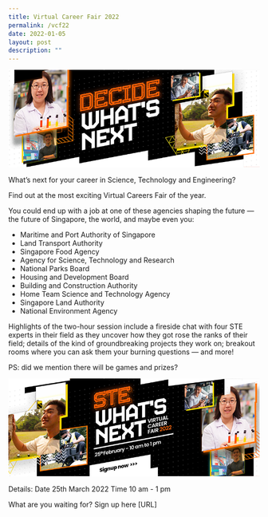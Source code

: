 ```yaml
---
title: Virtual Career Fair 2022
permalink: /vcf22
date: 2022-01-05
layout: post
description: ""
---
```

![Alt text for image on Isomer site](/images/header1.png)

What’s next for your career in Science, Technology and Engineering? 
 
Find out at the most exciting Virtual Careers Fair of the year.  
 
You could end up with a job at one of these agencies shaping the future — the future of Singapore, the world, and maybe even you: 

* Maritime and Port Authority of Singapore  
* Land Transport Authority  
* Singapore Food Agency  
* Agency for Science, Technology and Research  
* National Parks Board  
* Housing and Development Board  
* Building and Construction Authority  
* Home Team Science and Technology Agency  
* Singapore Land Authority  
* National Environment Agency  

 
Highlights of the two-hour session include a fireside chat with four STE experts in their field as they uncover how they got rose the ranks of their field; details of the kind of groundbreaking projects they work on; breakout rooms where you can ask them your burning questions — and more!  

PS: did we mention there will be games and prizes? 

![Alt text for image on Isomer site](/images/STE-bannerpage-banner2.png) 

Details: 
Date 25th March 2022
Time 10 am - 1 pm
 
What are you waiting for? Sign up here [URL]